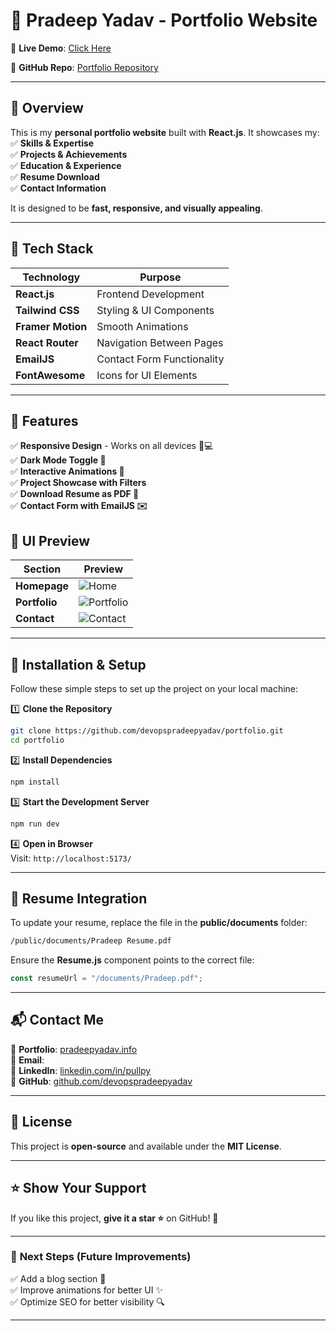 # 🚀 **Pradeep Yadav - Portfolio Website**    

🎯 **Live Demo**: [Click Here](https://pradeepyadav.info/)  

📌 **GitHub Repo**: [Portfolio Repository](https://github.com/devopspradeepyadav/portfolio.git)  

---

## 📖 **Overview**  
This is my **personal portfolio website** built with **React.js**. It showcases my:  
✅ **Skills & Expertise**  
✅ **Projects & Achievements**  
✅ **Education & Experience**  
✅ **Resume Download**  
✅ **Contact Information**  

It is designed to be **fast, responsive, and visually appealing**.  

---

## 🚀 **Tech Stack**  
| Technology | Purpose |
|------------|---------|
| **React.js** | Frontend Development |
| **Tailwind CSS** | Styling & UI Components |
| **Framer Motion** | Smooth Animations |
| **React Router** | Navigation Between Pages |
| **EmailJS** | Contact Form Functionality |
| **FontAwesome** | Icons for UI Elements |

---

## 📌 **Features**  
✅ **Responsive Design** - Works on all devices 📱💻  
✅ **Dark Mode Toggle 🌙**  
✅ **Interactive Animations 🎨**  
✅ **Project Showcase with Filters**  
✅ **Download Resume as PDF 📄**  
✅ **Contact Form with EmailJS ✉️**


## 🎨 **UI Preview**  
| **Section** | **Preview** |
|------------|------------|
| **Homepage** | ![Home](https://pradeepyadav.info/#about) |
| **Portfolio** | ![Portfolio](https://pradeepyadav.info/) |
| **Contact** | ![Contact](https://pradeepyadav.info/#contact) |

---

## 🔧 **Installation & Setup**  
Follow these simple steps to set up the project on your local machine:  

1️⃣ **Clone the Repository**
```sh
git clone https://github.com/devopspradeepyadav/portfolio.git
cd portfolio
```

2️⃣ **Install Dependencies**  
```sh
npm install
```

3️⃣ **Start the Development Server**  
```sh
npm run dev
```

4️⃣ **Open in Browser**  
Visit: `http://localhost:5173/`

---

## 📄 **Resume Integration**  
To update your resume, replace the file in the **public/documents** folder:  
```sh
/public/documents/Pradeep Resume.pdf
```
Ensure the **Resume.js** component points to the correct file:
```jsx
const resumeUrl = "/documents/Pradeep.pdf";
```

---

## 📬 **Contact Me**  
💼 **Portfolio**: [pradeepyadav.info](https://pradeepyadav.info/)  
📧 **Email**: [ ](mailto:devopyadav@gmail.com)  
🔗 **LinkedIn**: [linkedin.com/in/pullpy](https://linkedin.com/in/pullpy)  
🐙 **GitHub**: [github.com/devopspradeepyadav](https://github.com/devopspradeepyadav)  

---

## 📜 **License**  
This project is **open-source** and available under the **MIT License**.  

---

## ⭐ **Show Your Support**  
If you like this project, **give it a star ⭐** on GitHub! 🙌  

---

### 🎯 **Next Steps** (Future Improvements)  
✅ Add a blog section 📝  
✅ Improve animations for better UI ✨  
✅ Optimize SEO for better visibility 🔍  

---

